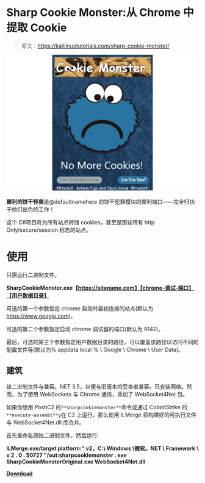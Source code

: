 # Sharp Cookie Monster:从 Chrome 中提取 Cookie

> 原文：<https://kalilinuxtutorials.com/sharp-cookie-monster/>

[![](img/8467a276e26603d059ec673a1474f4dc.png)](https://blogger.googleusercontent.com/img/b/R29vZ2xl/AVvXsEhgZ7uajXlICwNK4f2sU4TxMp9x7YjKMxq_5JvZ0yBh4HUdG6Xs_bFHdwBBpMccCcU6AgAiwXtpIS9zdAZeJJ0D8LRCyWOy-NGcJXQZv_jqDwhbodEVmJCK0LrElAKEl__4uPhXHO8OjcdsFivrX80zMQQQeWKTK8hc8uFaqPOeiHvoIqFUJc-IIpuB/s535/gallery.png)

**犀利的饼干怪兽**是@defaultnamehere 的饼干犯罪模块的犀利端口——完全归功于他们出色的工作！

这个 C#项目将为所有站点转储 cookies，甚至是那些带有 http Only/secure/session 标志的站点。

# 使用

只需运行二进制文件。

**SharpCookieMonster.exe【https://sitename.com】【chrome-调试-端口】【用户数据目录】**

可选的第一个参数指定 chrome 启动时最初连接的站点(默认为 https://www.google.com)。

可选的第二个参数指定启动 chrome 调试器的端口(默认为 9142)。

最后，可选的第三个参数指定用户数据目录的路径，可以覆盖该路径以访问不同的配置文件等(默认为% appdata local % \ Google \ Chrome \ User Data)。

## 建筑

该二进制文件与兼容。NET 3.5，以便与旧版本的受害者兼容。已安装网络。然而，为了使用 WebSockets 与 Chrome 通信，添加了 WebSocket4Net 包。

如果你想用 PoshC2 的`**sharpcookiemonster**`命令或通过 CobaltStrike 的`**execute-assembl**y`在 C2 上运行，那么使用 ILMerge 将构建好的可执行文件与 WebSocket4Net.dll 库合并。

首先重命名原始二进制文件，然后运行:

**ILMerge.exe/target platform:" v2，C:\ Windows \微软。NET \ Framework \ v 2 . 0 . 50727 "/out:sharpcookiemonster . exe SharpCookieMonsterOriginal.exe WebSocket4Net.dll**

[**Download**](https://github.com/m0rv4i/SharpCookieMonster)